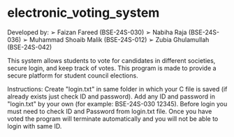 # electronic_voting_system

Developed by:
➢ Faizan Fareed (BSE-24S-030)
➢ Nabiha Raja (BSE-24S-036)
➢ Muhammad Shoaib Malik (BSE-24S-012)
➢ Zubia Ghulamullah (BSE-24S-042)

This system allows students to vote for candidates in different societies, secure login, and keep track of votes. This program is made to provide a secure platform for student
council elections.

Instructions:
Create "login.txt" in same folder in which your C file is saved (if already exists just check ID and password).
Add any ID and password in "login.txt" by your own (for example: BSE-24S-030 12345).
Before login you must need to check ID and Password from login.txt file.
Once you have voted the program will terminate automatically and you will not be able to login with same ID.
